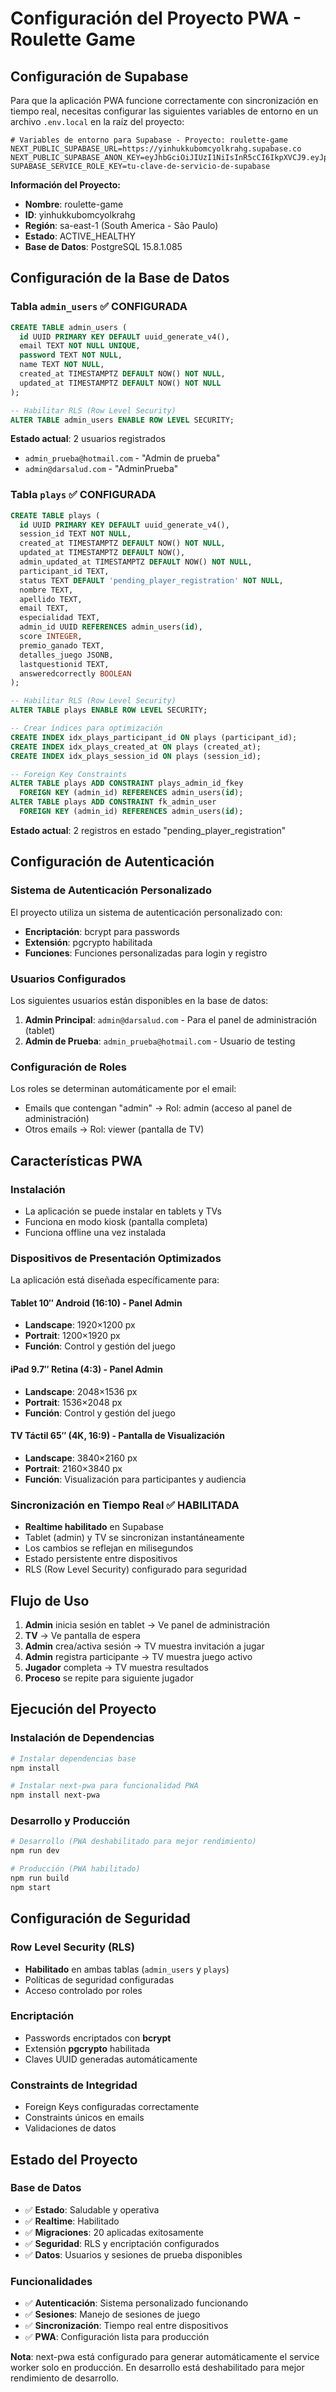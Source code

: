 # Configuración del Proyecto PWA - Roulette Game

## Configuración de Supabase

Para que la aplicación PWA funcione correctamente con sincronización en tiempo real, necesitas configurar las siguientes variables de entorno en un archivo `.env.local` en la raíz del proyecto:

```env
# Variables de entorno para Supabase - Proyecto: roulette-game
NEXT_PUBLIC_SUPABASE_URL=https://yinhukkubomcyolkrahg.supabase.co
NEXT_PUBLIC_SUPABASE_ANON_KEY=eyJhbGciOiJIUzI1NiIsInR5cCI6IkpXVCJ9.eyJpc3MiOiJzdXBhYmFzZSIsInJlZiI6Inlpbmh1a2t1Ym9tY3lvbGtyYWhnIiwicm9sZSI6ImFub24iLCJpYXQiOjE3NDY3MTUyNzIsImV4cCI6MjA2MjI5MTI3Mn0.Bj3CAHgAjenFDoaxbLprlBAHcMyDffbtcHhGOQxu0Mc
SUPABASE_SERVICE_ROLE_KEY=tu-clave-de-servicio-de-supabase
```

**Información del Proyecto:**
- **Nombre**: roulette-game
- **ID**: yinhukkubomcyolkrahg
- **Región**: sa-east-1 (South America - São Paulo)
- **Estado**: ACTIVE_HEALTHY
- **Base de Datos**: PostgreSQL 15.8.1.085

## Configuración de la Base de Datos

### Tabla `admin_users` ✅ CONFIGURADA

```sql
CREATE TABLE admin_users (
  id UUID PRIMARY KEY DEFAULT uuid_generate_v4(),
  email TEXT NOT NULL UNIQUE,                    
  password TEXT NOT NULL,                        
  name TEXT NOT NULL,
  created_at TIMESTAMPTZ DEFAULT NOW() NOT NULL,
  updated_at TIMESTAMPTZ DEFAULT NOW() NOT NULL
);

-- Habilitar RLS (Row Level Security)
ALTER TABLE admin_users ENABLE ROW LEVEL SECURITY;
```

**Estado actual**: 2 usuarios registrados
- `admin_prueba@hotmail.com` - "Admin de prueba"
- `admin@darsalud.com` - "AdminPrueba"

### Tabla `plays` ✅ CONFIGURADA

```sql
CREATE TABLE plays (
  id UUID PRIMARY KEY DEFAULT uuid_generate_v4(),
  session_id TEXT NOT NULL,                      
  created_at TIMESTAMPTZ DEFAULT NOW() NOT NULL,
  updated_at TIMESTAMPTZ DEFAULT NOW(),
  admin_updated_at TIMESTAMPTZ DEFAULT NOW() NOT NULL, 
  participant_id TEXT,                           
  status TEXT DEFAULT 'pending_player_registration' NOT NULL,
  nombre TEXT,
  apellido TEXT,
  email TEXT,
  especialidad TEXT,
  admin_id UUID REFERENCES admin_users(id),     
  score INTEGER,
  premio_ganado TEXT,
  detalles_juego JSONB,
  lastquestionid TEXT,                           
  answeredcorrectly BOOLEAN                      
);

-- Habilitar RLS (Row Level Security)
ALTER TABLE plays ENABLE ROW LEVEL SECURITY;

-- Crear índices para optimización
CREATE INDEX idx_plays_participant_id ON plays (participant_id);
CREATE INDEX idx_plays_created_at ON plays (created_at);
CREATE INDEX idx_plays_session_id ON plays (session_id);

-- Foreign Key Constraints
ALTER TABLE plays ADD CONSTRAINT plays_admin_id_fkey 
  FOREIGN KEY (admin_id) REFERENCES admin_users(id);
ALTER TABLE plays ADD CONSTRAINT fk_admin_user 
  FOREIGN KEY (admin_id) REFERENCES admin_users(id);
```

**Estado actual**: 2 registros en estado "pending_player_registration"

## Configuración de Autenticación

### Sistema de Autenticación Personalizado

El proyecto utiliza un sistema de autenticación personalizado con:
- **Encriptación**: bcrypt para passwords
- **Extensión**: pgcrypto habilitada
- **Funciones**: Funciones personalizadas para login y registro

### Usuarios Configurados

Los siguientes usuarios están disponibles en la base de datos:

1. **Admin Principal**: `admin@darsalud.com` - Para el panel de administración (tablet)
2. **Admin de Prueba**: `admin_prueba@hotmail.com` - Usuario de testing

### Configuración de Roles

Los roles se determinan automáticamente por el email:
- Emails que contengan "admin" → Rol: admin (acceso al panel de administración)
- Otros emails → Rol: viewer (pantalla de TV)

## Características PWA

### Instalación
- La aplicación se puede instalar en tablets y TVs
- Funciona en modo kiosk (pantalla completa)
- Funciona offline una vez instalada

### Dispositivos de Presentación Optimizados
La aplicación está diseñada específicamente para:

#### **Tablet 10″ Android (16:10) - Panel Admin**
- **Landscape**: 1920×1200 px
- **Portrait**: 1200×1920 px
- **Función**: Control y gestión del juego

#### **iPad 9.7″ Retina (4:3) - Panel Admin**
- **Landscape**: 2048×1536 px  
- **Portrait**: 1536×2048 px
- **Función**: Control y gestión del juego

#### **TV Táctil 65″ (4K, 16:9) - Pantalla de Visualización**
- **Landscape**: 3840×2160 px
- **Portrait**: 2160×3840 px
- **Función**: Visualización para participantes y audiencia

### Sincronización en Tiempo Real ✅ HABILITADA
- **Realtime habilitado** en Supabase
- Tablet (admin) y TV se sincronizan instantáneamente
- Los cambios se reflejan en milisegundos
- Estado persistente entre dispositivos
- RLS (Row Level Security) configurado para seguridad

## Flujo de Uso

1. **Admin** inicia sesión en tablet → Ve panel de administración
2. **TV** → Ve pantalla de espera
3. **Admin** crea/activa sesión → TV muestra invitación a jugar
4. **Admin** registra participante → TV muestra juego activo
5. **Jugador** completa → TV muestra resultados
6. **Proceso** se repite para siguiente jugador

## Ejecución del Proyecto

### Instalación de Dependencias

```bash
# Instalar dependencias base
npm install

# Instalar next-pwa para funcionalidad PWA
npm install next-pwa
```

### Desarrollo y Producción

```bash
# Desarrollo (PWA deshabilitado para mejor rendimiento)
npm run dev

# Producción (PWA habilitado)
npm run build
npm start
```

## Configuración de Seguridad

### Row Level Security (RLS)
- **Habilitado** en ambas tablas (`admin_users` y `plays`)
- Políticas de seguridad configuradas
- Acceso controlado por roles

### Encriptación
- Passwords encriptados con **bcrypt**
- Extensión **pgcrypto** habilitada
- Claves UUID generadas automáticamente

### Constraints de Integridad
- Foreign Keys configuradas correctamente
- Constraints únicos en emails
- Validaciones de datos

## Estado del Proyecto

### Base de Datos
- ✅ **Estado**: Saludable y operativa
- ✅ **Realtime**: Habilitado
- ✅ **Migraciones**: 20 aplicadas exitosamente
- ✅ **Seguridad**: RLS y encriptación configurados
- ✅ **Datos**: Usuarios y sesiones de prueba disponibles

### Funcionalidades
- ✅ **Autenticación**: Sistema personalizado funcionando
- ✅ **Sesiones**: Manejo de sesiones de juego
- ✅ **Sincronización**: Tiempo real entre dispositivos
- ✅ **PWA**: Configuración lista para producción

**Nota**: next-pwa está configurado para generar automáticamente el service worker solo en producción. En desarrollo está deshabilitado para mejor rendimiento de desarrollo.